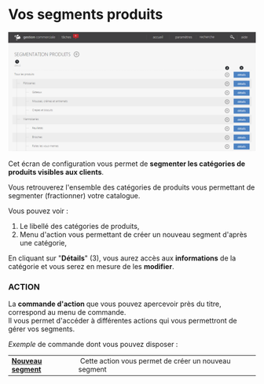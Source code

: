 # Vos segments produits


![index-0](images/index-0.png)


<p>Cet &eacute;cran de configuration vous permet de <strong>segmenter les cat&eacute;gories de produits visibles aux clients</strong>.</p>
<p>Vous retrouverez l'ensemble des cat&eacute;gories de produits vous permettant de segmenter (fractionner) votre catalogue.</p>
<p>Vous pouvez voir :</p>
<ol>
<li>Le libell&eacute; des cat&eacute;gories de produits,</li>
<li>Menu d'action vous permettant de cr&eacute;er un nouveau segment d'apr&egrave;s une cat&eacute;gorie,</li>
</ol>
<p>En cliquant sur "<strong>D&eacute;tails</strong>" (3), vous aurez acc&egrave;s aux <strong>informations</strong> de la cat&eacute;gorie et vous serez en mesure de les <strong>modifier</strong>.</p>
<h3>ACTION</h3>
<p>La&nbsp;<strong>commande d'action&nbsp;</strong>que vous pouvez apercevoir pr&egrave;s du titre, correspond au menu de commande.<br />Il vous&nbsp;permet d'acc&eacute;der &agrave; diff&eacute;rentes actions qui vous permettront de g&eacute;rer vos segments.</p>
<p><em>Exemple&nbsp;</em>de commande dont vous pouvez disposer :</p>
<table>
<tbody>
<tr>
<td><strong><a href="/fr-fr/office/settings/catalogue/Segmentation/edit.md">Nouveau segment</a> </strong></td>
<td>&nbsp;Cette action vous permet de cr&eacute;er un nouveau segment</td>
</tr>
</tbody>
</table>


